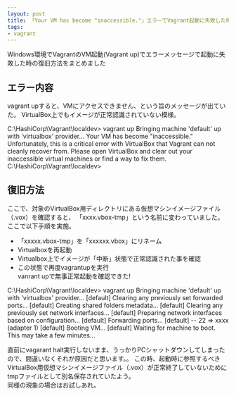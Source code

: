 ```yaml
---
layout: post
title: 「Your VM has become "inaccessible."」エラーでVagrant起動に失敗した場合の復旧方法
tags: 
- vagrant
---
```

Windows環境でVagrantのVM起動(Vagrant up)でエラーメッセージで起動に失敗した時の復旧方法をまとめました
  
<!-- more -->

## エラー内容
vagrant upすると、VMにアクセスできません、という旨のメッセージが出ていた。
VirtualBox上でもイメージが正常認識されていない模様。
>
C:\HashiCorp\Vagrant\localdev> vagrant up
Bringing machine 'default' up with 'virtualbox' provider...
Your VM has become "inaccessible." Unfortunately, this is a critical error
with VirtualBox that Vagrant can not cleanly recover from. Please open VirtualBox
and clear out your inaccessible virtual machines or find a way to fix
them.
C:\HashiCorp\Vagrant\localdev> 


## 復旧方法
ここで、対象のVirtualBox用ディレクトリにある仮想マシンイメージファイル（.vox）を確認すると、
「xxxx.vbox-tmp」という名前に変わっていました。  
ここで以下手順を実施。
- 「xxxxx.vbox-tmp」を「xxxxxx.vbox」にリネーム
- Virtualboxを再起動
- Virtualbox上でイメージが「中断」状態で正常認識された事を確認
- この状態で再度vagrantupを実行  
vanrant upで無事正常起動を確認できた!
>
C:\HashiCorp\Vagrant\localdev> vagrant up
Bringing machine 'default' up with 'virtualbox' provider...
[default] Clearing any previously set forwarded ports...
[default] Creating shared folders metadata...
[default] Clearing any previously set network interfaces...
[default] Preparing network interfaces based on configuration...
[default] Forwarding ports...
[default] -- 22 =>  xxxx (adapter 1)
[default] Booting VM...
[default] Waiting for machine to boot. This may take a few minutes...

直前にvagarant halt実行しないまま、うっかりPCシャットダウンしてしまったので、間違いなくそれが原因だと思います。。
この時、起動時に参照するべきVirtualBox用仮想マシンイメージファイル（.vox）が正常終了していないためにtmpファイルとして別名保存されていたよう。  
同様の現象の場合はお試しあれ。
